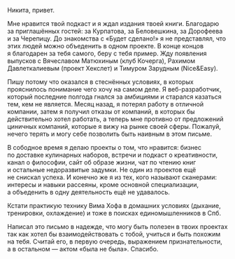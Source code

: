 Никита, привет.

Мне нравится твой подкаст и я ждал издания твоей книги. Благодарю за приглашённых гостей: за Курпатова, за Беловешкина, за Дорофеева и за Черепицу. До знакомства с «Будет сделано!» я не представлял, что этих людей можно объеденить в одном проекте. В конце концов я благодарен за тебя самого, беру с тебя пример.
Жду появления выпусков с Вячеславом Матюхиным (клуб Кочерга), Рахимом Давлеткалиевым (проект Хекслет) и Тимуром Зарудным (Nice&Easy).

Пишу потому что оказался в стеснённых условиях, в которых прояснилось понимание чего хочу на самом деле. Я веб-разработчик, который последние полгода гнался за амбициями и старался казаться тем, кем не является. Месяц назад, я потерял работу в отличной компании, затем я получил отказы от компаний, в которых бы действительно хотел работать, а теперь мне противно от предложений циничных компаний, которые я вижу на рынке своей сферы.
Пожалуй, нечего терять и могу себе позволить быть наивным в этом письме.

В сободное время я делаю проекты о том, что нравится: бизнес по доставке кулинарных наборов, встречи и подкаст о креативности, канал о философии, сайт об образе жизни, чат по чтению книг и остальные недоразвитые задумки. Не один из проектов ещё не снискал успеха.
И конечно же я из тех, кого называют сканерами: интересы и навыки рассеяны, кроме основной специализации, а объеденить в одну деятельность ещё не удавалось.

Кстати практикую технику Вима Хофа в домашних условиях (дыхание, тренировки, охлаждение) и тоже в поисках единомышленников в Спб.

Написал это письмо в надежде, что могу быть полезен в твоих проектах так как хотел бы взаимодействовать с тобой, учиться и быть похожим на тебя. Считай его, в первую очередь, выражением признательности, а в остальном — актом «была не была». Спасибо.